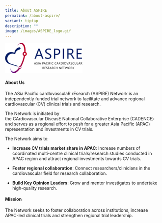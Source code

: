 ```yaml
---
title: About ASPIRE
permalink: /about-aspire/
variant: tiptap
description: ""
image: /images/ASPIRE_logo.gif
---
```

<p></p>
<div class="isomer-image-wrapper">
<img style="width: 50%;" height="auto" width="100%" alt="" src="/images/ASPIRE Network /ASPIRE_original_transparent_backgrd.png">
</div>
<h4>About Us</h4>
<p>The ASia Pacific cardIovasculaR rEsearch (ASPIRE) Network is an independently
funded trial network to facilitate and advance regional cardiovascular
(CV) clinical trials and research.</p>
<p>The Network is initiated by the&nbsp;CArdiovascular&nbsp;DiseasE&nbsp;National&nbsp;Collaborative&nbsp;Enterprise
(CADENCE) and serves as a regional effort to push for a greater Asia Pacific
(APAC) representation and investments in CV trials.</p>
<p>The Network aims to:</p>
<ul data-tight="true" class="tight">
<li>
<p><strong>Increase CV trials market share in APAC</strong>: Increase numbers
of coordinated multi-centre clinical trials/research studies conducted
in APAC region and attract regional investments towards CV trials.</p>
</li>
<li>
<p><strong>Foster regional collaboration</strong>: Connect researchers/clinicians
in the cardiovascular field for research collaboration.</p>
</li>
<li>
<p><strong>Build Key Opinion Leaders</strong>: Grow and mentor investigatos
to undertake high-quality research.</p>
</li>
</ul>
<h4>Mission</h4>
<p>The Network seeks to foster collaboration across institutions, increase
APAC-led clinical trials and strengthen regional trial leadership.</p>
<p></p>
<p></p>